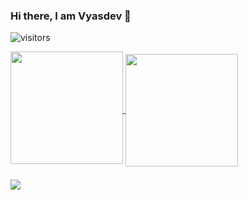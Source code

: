 ### Hi there, I am Vyasdev 👋

<!--
**Vyasdev217/Vyasdev217** is a ✨ _special_ ✨ repository because its `README.md` (this file) appears on your GitHub profile.

Here are some ideas to get you started:

- 🔭 I’m currently working on ...
- 🌱 I’m currently learning ...
- 👯 I’m looking to collaborate on ...
- 🤔 I’m looking for help with ...
- 💬 Ask me about ...
- 📫 How to reach me: ...
- 😄 Pronouns: ...
- ⚡ Fun fact: ...
-->

![visitors](https://visitor-badge-reloaded.herokuapp.com/badge?page_id=com.github.vyasdev217)

<a href="https://github.com/Vyasdev217/Vyasdev217">
  <img height="180em" align="center" style="padding-bottom:8px" src="https://github-readme-stats.vercel.app/api?username=Vyasdev217&show_icons=true&hide_border=true&count_private=true&include_all_commits=true&theme=tokyonight&hide=prs" />
</a>
<a href="https://github.com/Vyasdev217/Vyasdev217">
  <img height="180em" align="center" src="https://github-readme-stats.vercel.app/api/top-langs/?username=Vyasdev217&layout=compact&hide_border=true&langs_count=6&theme=tokyonight" />
</a>

<br>
<br>

<a href="https://projecteuler.net/">
  <img align="center" src="https://projecteuler.net/profile/TuxPenguin217.png" />
</a>

<!--a href="https://www.codewars.com/users/Vyasdev217">
  <img align="center" src="https://www.codewars.com/users/Vyasdev217/badges/large" />
</a-->
